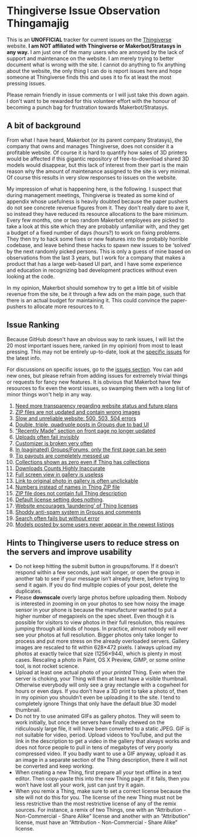 # Thingiverse Issue Observation Thingamajig

This is an **UNOFFICIAL** tracker for current issues on the [Thingiverse](https://www.thingiverse.com) website. **I am NOT affiliated with Thingiverse or Makerbot/Stratasys in any way.** I am just one of the many users who are annoyed by the lack of support and maintenance on the website. I am merely trying to better document what is wrong with the site. I cannot do anything to fix anything about the website, the only thing I can do is report issues here and hope someone at Thingiverse finds this and uses it to fix at least the most pressing issues.

Please remain friendly in issue comments or I will just take this down again. I don't want to be rewarded for this volunteer effort with the honour of becoming a punch bag for frustration towards Makerbot/Stratasys.


## A bit of background

From what I have heard, Makerbot (or its parent company Stratasys), the company that owns and manages Thingiverse, does not consider it a profitable website. Of course it is hard to quantify how sales of 3D printers would be affected if this gigantic repository of free-to-download shared 3D models would disappear, but this lack of interest from their part is the main reason why the amount of maintenance assigned to the site is very minimal. Of course this results in very slow responses to issues on the website.

My impression of what is happening here, is the following. I suspect that during management meetings, Thingiverse is treated as some kind of appendix whose usefulness is heavily doubted because the paper pushers do not see concrete revenue figures from it. They don't really dare to axe it, so instead they have reduced its resource allocations to the bare minimum. Every few months, one or two random Makerbot employees are picked to take a look at this site which they are probably unfamiliar with, and they get a budget of a fixed number of days (hours?) to work on fixing problems. They then try to hack some fixes or new features into the probably horrible codebase, and leave behind these hacks to spawn new issues to be ‘solved’ by the next randomly picked persons. This is only a guess of mine based on observations from the last 3 years, but I work for a company that makes a product that has a large web-based UI part, and I have some experience and education in recognizing bad development practices without even looking at the code.

In my opinion, Makerbot should somehow try to get a little bit of visible revenue from the site, be it through a few ads on the main page, such that there is an actual budget for maintaining it. This could convince the paper-pushers to allocate more resources to it.


## Issue Ranking

Because GitHub doesn't have an obvious way to rank issues, I will list the 20 most important issues here, ranked (in my opinion) from most to least pressing. This may not be entirely up-to-date, look at the [specific issues](https://github.com/DrLex0/ThingiverseIssues/issues) for the latest info.

For discussions on specific issues, go to the [issues section](https://github.com/DrLex0/ThingiverseIssues/issues). You can add new ones, but please refrain from adding issues for extremely trivial things or requests for fancy new features. It is obvious that Makerbot have few resources to fix even the worst issues, so swamping them with a long list of minor things won't help in any way.

1. [Need more transparency regarding website status and future plans](https://github.com/DrLex0/ThingiverseIssues/issues/4)
2. [ZIP files are not updated and contain wrong images](https://github.com/DrLex0/ThingiverseIssues/issues/25)
3. [Slow and unreliable website: 500, 503, 504 errors](https://github.com/DrLex0/ThingiverseIssues/issues/2)
4. [Double, triple, quadruple posts in Groups due to bad UI](https://github.com/DrLex0/ThingiverseIssues/issues/7)
5. ["Recently Made" section on front page no longer updated](https://github.com/DrLex0/ThingiverseIssues/issues/21)
6. [Uploads often fail invisibly](https://github.com/DrLex0/ThingiverseIssues/issues/3)
7. [Customizer is broken very often](https://github.com/DrLex0/ThingiverseIssues/issues/5)
8. [In (paginated) Groups/Forums, only the first page can be seen](https://github.com/DrLex0/ThingiverseIssues/issues/6)
9. [Tip payouts are completely messed up](https://github.com/DrLex0/ThingiverseIssues/issues/8)
10. [Collections shown as zero even if Thing has collections](https://github.com/DrLex0/ThingiverseIssues/issues/9)
11. [Downloads Counts Highly Inaccurate](https://github.com/DrLex0/ThingiverseIssues/issues/19)
12. [Full screen view in gallery is useless](https://github.com/DrLex0/ThingiverseIssues/issues/10)
13. [Link to original photo in gallery is often unclickable](https://github.com/DrLex0/ThingiverseIssues/issues/11)
14. [Numbers instead of names in Thing ZIP file](https://github.com/DrLex0/ThingiverseIssues/issues/12)
15. [ZIP file does not contain full Thing description](https://github.com/DrLex0/ThingiverseIssues/issues/13)
16. [Default license setting does nothing](https://github.com/DrLex0/ThingiverseIssues/issues/14). 
17. [Website encourages ‘laundering’ of Thing licenses](https://github.com/DrLex0/ThingiverseIssues/issues/15)
18. [Shoddy anti-spam system in Groups and comments](https://github.com/DrLex0/ThingiverseIssues/issues/16)
19. [Search often fails but without error](https://github.com/DrLex0/ThingiverseIssues/issues/23)
20. [Models posted by some users never appear in the newest listings](https://github.com/DrLex0/ThingiverseIssues/issues/18)


## Hints to Thingiverse users to reduce stress on the servers and improve usability

* Do not keep hitting the submit button in groups/forums. If it doesn’t respond within a few seconds, just wait longer, or open the group in another tab to see if your message isn’t already there, before trying to send it again. If you do find multiple copies of your post, delete the duplicates.
* Please **downscale** overly large photos before uploading them. Nobody is interested in zooming in on your photos to see how noisy the image sensor in your phone is because the manufacturer wanted to put a higher number of megapixels on the spec sheet. Even though it is possible for visitors to view photos in their full resolution, this requires jumping through all kinds of hoops. In practice, almost nobody will ever see your photos at full resolution. Bigger photos only take longer to process and put more stress on the already overloaded servers. Gallery images are rescaled to fit within 628×472 pixels. I always upload my photos at exactly twice that size (1256×944), which is plenty in most cases. Rescaling a photo in Paint, OS X Preview, GIMP, or some online tool, is not rocket science.
* Upload at least one actual photo of your *printed* Thing. Even when the server is choking, your Thing will then at least have a visible thumbnail. Otherwise everybody will only see a gray rectangle with a cogwheel for hours or even days. If you don’t have a 3D print to take a photo of, then in my opinion you shouldn’t even be uploading it to the site. I tend to completely ignore Things that only have the default blue 3D model thumbnail.
* Do not try to use animated GIFs as gallery photos. They will seem to work initially, but once the servers have finally chewed on the ridiculously large file, it will have been converted to a static JPEG. GIF is not suitable for video, period. Upload videos to YouTube, and put the link in the description to get a video in the gallery that always works and does not force people to pull in tens of megabytes of very poorly compressed video. If you badly want to use a GIF anyway, upload it as an image in a separate section of the Thing description, there it will not be converted and keep working.
* When creating a new Thing, first prepare all your text offline in a text editor. Then copy-paste this into the new Thing page. If it fails, then you won’t have lost all your work, just can just try it again.
* When you remix a Thing, make sure to set a correct license because the site will not do this for you. The license of the new Thing must not be less restrictive than the most restrictive license of any of the remix sources. For instance, a remix of two Things, one with an “Attribution - Non-Commercial - Share Alike” license and another with an “Attribution” license, must have an “Attribution - Non-Commercial - Share Alike” license.

